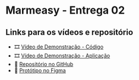 # Marmeasy - Entrega 02

## Links para os vídeos e repositório

- 🎞️ [Vídeo de Demonstração - Código](https://drive.google.com/file/d/1ZW2a3sclg1tvFC4RGhyIrqhEt4LoF7tT/view?usp=drive_link)
- 🎞️ [Vídeo de Demonstração - Aplicação](https://drive.google.com/file/d/1ZW2a3sclg1tvFC4RGhyIrqhEt4LoF7tT/view?usp=drive_link)
- 📁 [Repositório no GitHub](https://github.com/odanielchristopher/marmeasy)
- 🎨 [Protótipo no Figma]([https://github.com/odanielchristopher/marmeasy](https://www.figma.com/design/b2UvV6SKAy1WMXT8LMBxJ3/Projeto-Integrado-I---Marmeasy?node-id=20-3&t=5oJ8vuSIIzMBFkly-1))
